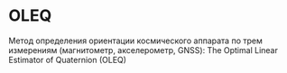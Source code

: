 # OLEQ
Метод определения ориентации космического аппарата по трем измерениям (магнитометр, акселерометр, GNSS): The Optimal Linear Estimator of Quaternion (OLEQ)
